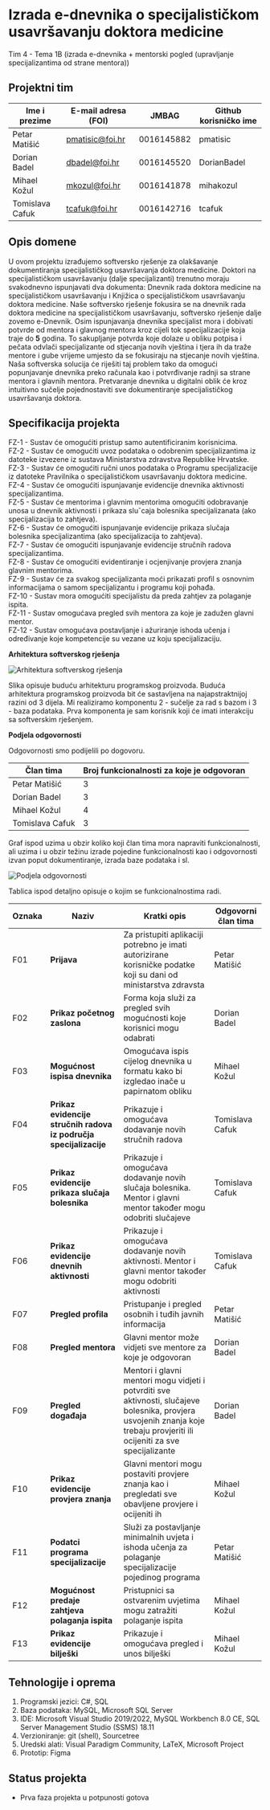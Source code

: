 # Izrada e-dnevnika o specijalističkom usavršavanju doktora medicine
Tim 4 - Tema 1B (izrada e-dnevnika + mentorski pogled (upravljanje specijalizantima od strane mentora))

## Projektni tim
Ime i prezime | E-mail adresa (FOI) | JMBAG | Github korisničko ime
------------  | ------------------- | ----- | ---------------------
Petar Matišić | pmatisic@foi.hr | 0016145882 | pmatisic
Dorian Badel | dbadel@foi.hr | 0016145520 | DorianBadel
Mihael Kožul | mkozul@foi.hr | 0016141878 | mihakozul
Tomislava Cafuk | tcafuk@foi.hr | 0016142716 | tcafuk

## Opis domene
U ovom projektu izrađujemo softversko rješenje za olakšavanje dokumentiranja specijalističkog usavršavanja doktora medicine. Doktori na specijalističkom usavršavanju (dalje specijalizanti) trenutno moraju svakodnevno ispunjavati dva dokumenta: Dnevnik rada doktora medicine na specijalističkom usavršavanju i Knjižica o specijalističkom usavršavanju doktora medicine. Naše softversko rješenje fokusira se na dnevnik rada doktora medicine na specijalističkom usavršavanju, softversko rješenje dalje zovemo e-Dnevnik. Osim ispunjavanja dnevnika specijalist mora i dobivati potvrde od mentora i glavnog mentora kroz cijeli tok specijalizacije koja traje do **5** godina. To sakupljanje potvrda koje dolaze u obliku potpisa i pečata odvlači specijalizante od stjecanja novih vještina i tjera ih da traže mentore i gube vrijeme umjesto da se fokusiraju na stjecanje novih vještina. Naša softverska solucija će riješiti taj problem tako da omogući popunjavanje dnevnika preko računala kao i potvrđivanje radnji sa strane mentora i glavnih mentora. Pretvaranje dnevnika u digitalni oblik će kroz intuitivno sučelje pojednostaviti sve dokumentiranje specijalističkog usavršavanja doktora.

## Specifikacija projekta
 
FZ-1 - Sustav će omogućiti pristup samo autentificiranim korisnicima.  
FZ-2 - Sustav će omogućiti uvoz podataka o odobrenim specijalizantima iz datoteke izvezene iz sustava Ministarstva zdravstva Republike Hrvatske.  
FZ-3 - Sustav će omogućiti ručni unos podataka o Programu specijalizacije iz datoteke Pravilnika o specijalističkom usavršavanju doktora medicine.  
FZ-4 - Sustav će omogućiti ispunjavanje evidencije dnevnika aktivnosti specijalizantima.  
FZ-5 - Sustav će mentorima i glavnim mentorima omogućiti odobravanje unosa u dnevnik aktivnosti i prikaza sluˇcaja bolesnika specijalizanata (ako specijalizacija
to zahtjeva).  
FZ-6 - Sustav će omogućiti ispunjavanje evidencije prikaza slučaja bolesnika specijalizantima (ako specijalizacija to zahtjeva).  
FZ-7 - Sustav će omogućiti ispunjavanje evidencije stručnih radova specijalizantima.  
FZ-8 - Sustav će omogućiti evidentiranje i ocjenjivanje provjera znanja glavnim mentorima.  
FZ-9 - Sustav će za svakog specijalizanta moći prikazati profil s osnovnim informacijama o samom specijalizantu i programu koji pohađa.  
FZ-10 - Sustav mora omogućiti specijalistu da preda zahtjev za polaganje ispita.  
FZ-11 - Sustav omogućava pregled svih mentora za koje je zadužen glavni mentor.  
FZ-12 - Sustav omogućava postavljanje i ažuriranje ishoda učenja i određivanje koje kompetencije su vezane uz koju specijalizaciju.  

**Arhitektura softverskog rješenja**

![Arhitektura softverskog rješenja](https://user-images.githubusercontent.com/101052235/167015149-c0dd2f4e-f658-488c-a28e-82893dd77465.png)

Slika opisuje buduću arhitekturu programskog proizvoda. Buduća arhitektura programskog proizvoda bit će sastavljena na najapstraktnijoj razini od 3 dijela. Mi realiziramo komponentu 2 - sučelje za rad s bazom i 3 - baza podataka. Prva komponenta je sam korisnik koji će imati interakciju sa softverskim rješenjem.

**Podjela odgovornosti** 

Odgovornosti smo podijelili po dogovoru. 

Član tima | Broj funkcionalnosti za koje je odgovoran
--------- | -----------------------------------------
Petar Matišić | 3
Dorian Badel | 3
Mihael Kožul | 4
Tomislava Cafuk | 3

Graf ispod uzima u obzir koliko koji član tima mora napraviti funkcionalnosti, ali uzima i u obzir težinu izrade pojedine funkcionalnosti kao i odgovornosti izvan poput dokumentiranje, izrada baze podataka i sl.

![Podjela odgovornosti](https://user-images.githubusercontent.com/101052235/167015682-cc48c130-504d-4501-8ec0-74034c52150f.png)

Tablica ispod detaljno opisuje o kojim se funkcionalnostima radi.

Oznaka | Naziv | Kratki opis | Odgovorni član tima
------ | ----- | ----------- | -------------------
F01 | **Prijava** | Za pristupiti aplikaciji potrebno je imati autorizirane korisničke podatke koji su dani od ministarstva zdravsta | Petar Matišić
F02 | **Prikaz početnog zaslona** | Forma koja služi za pregled svih mogućnosti koje korisnici mogu odabrati | Dorian Badel
F03 | **Mogućnost ispisa dnevnika** | Omogućava ispis cijelog dnevnika u formatu kako bi izgledao inače u papirnatom obliku | Mihael Kožul
F04 | **Prikaz evidencije stručnih radova iz područja specijalizacije** | Prikazuje i omogućava dodavanje novih stručnih radova | Tomislava Cafuk
F05 | **Prikaz evidencije prikaza slučaja bolesnika** | Prikazuje i omogućava dodavanje novih slučaja bolesnika. Mentor i glavni mentor također mogu odobriti slučajeve | Tomislava Cafuk
F06 | **Prikaz evidencije dnevnih aktivnosti** | Prikazuje i omogućava dodavanje novih aktivnosti. Mentor i glavni mentor također mogu odobriti aktivnosti  | Tomislava Cafuk
F07 | **Pregled profila** | Pristupanje i pregled osobnih i tuđih javnih informacija | Petar Matišić
F08 | **Pregled mentora** | Glavni mentor može vidjeti sve mentore za koje je odgovoran | Dorian Badel
F09 | **Pregled događaja** | Mentori i glavni mentori mogu vidjeti i potvrditi sve aktivnosti, slučajeve bolesnika, provjera usvojenih znanja koje trebaju provjeriti ili ocijeniti za sve specijalizante | Dorian Badel
F10 | **Prikaz evidencije provjera znanja** | Glavni mentori mogu postaviti provjere znanja kao i pregledati sve obavljene provjere i ocijeniti ih | Mihael Kožul
F11 | **Podatci programa specijalizacije** | Služi za postavljanje minimalnih uvjeta i ishoda učenja za polaganje specijalizacije pojedinog programa | Petar Matišić
F12 | **Mogućnost predaje zahtjeva polaganja ispita** | Pristupnici sa ostvarenim uvjetima mogu zatražiti polaganje ispita | Mihael Kožul
F13 | **Prikaz evidencije bilješki** | Prikazuje i omogućava pregled i unos bilješki | Mihael Kožul

## Tehnologije i oprema
1. Programski jezici: C#, SQL
2. Baza podataka: MySQL, Microsoft SQL Server
3. IDE: Microsoft Visual Studio 2019/2022, MySQL Workbench 8.0 CE, SQL Server Management Studio (SSMS) 18.11
4. Verzioniranje: git (shell), Sourcetree
5. Uredski alati: Visual Paradigm Community, LaTeX, Microsoft Project
6. Prototip: Figma

## Status projekta
- Prva faza projekta u potpunosti gotova
